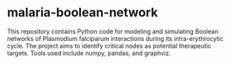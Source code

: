 # malaria-boolean-network
This repository contains Python code for modeling and simulating Boolean networks of Plasmodium falciparum interactions during its intra-erythrocytic cycle. The project aims to identify critical nodes as potential therapeutic targets. Tools used include numpy, pandas, and graphviz.

